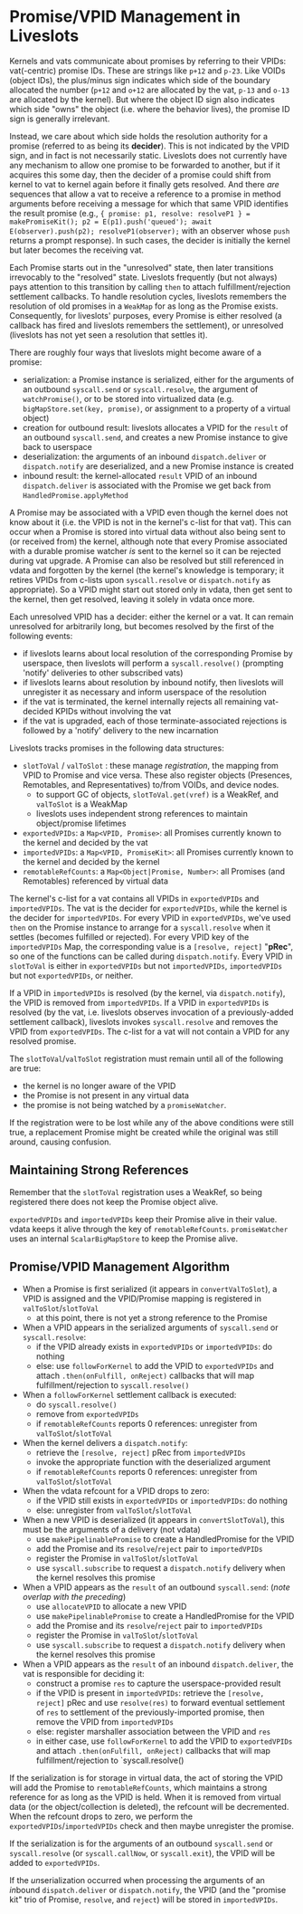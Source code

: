 # Promise/VPID Management in Liveslots

Kernels and vats communicate about promises by referring to their VPIDs: vat(-centric) promise IDs. These are strings like `p+12` and `p-23`. Like VOIDs (object IDs), the plus/minus sign indicates which side of the boundary allocated the number (`p+12` and `o+12` are allocated by the vat, `p-13` and `o-13` are allocated by the kernel). But where the object ID sign also indicates which side "owns" the object (i.e. where the behavior lives), the promise ID sign is generally irrelevant.

Instead, we care about which side holds the resolution authority for a promise (referred to as being its **decider**). This is not indicated by the VPID sign, and in fact is not necessarily static. Liveslots does not currently have any mechanism to allow one promise to be forwarded to another, but if it acquires this some day, then the decider of a promise could shift from kernel to vat to kernel again before it finally gets resolved. And there *are* sequences that allow a vat to receive a reference to a promise in method arguments before receiving a message for which that same VPID identifies the result promise (e.g., `{ promise: p1, resolve: resolveP1 } = makePromiseKit(); p2 = E(p1).push('queued'); await E(observer).push(p2); resolveP1(observer);` with an observer whose `push` returns a prompt response). In such cases, the decider is initially the kernel but later becomes the receiving vat.

Each Promise starts out in the "unresolved" state, then later transitions irrevocably to the "resolved" state. Liveslots frequently (but not always) pays attention to this transition by calling `then` to attach fulfillment/rejection settlement callbacks. To handle resolution cycles, liveslots remembers the resolution of old promises in a `WeakMap` for as long as the Promise exists. Consequently, for liveslots' purposes, every Promise is either resolved (a callback has fired and liveslots remembers the settlement), or unresolved (liveslots has not yet seen a resolution that settles it).

There are roughly four ways that liveslots might become aware of a promise:

* serialization: a Promise instance is serialized, either for the arguments of an outbound `syscall.send` or `syscall.resolve`, the argument of `watchPromise()`, or to be stored into virtualized data (e.g. `bigMapStore.set(key, promise)`, or assignment to a property of a virtual object)
* creation for outbound result: liveslots allocates a VPID for the `result` of an outbound `syscall.send`, and creates a new Promise instance to give back to userspace
* deserialization: the arguments of an inbound `dispatch.deliver` or `dispatch.notify` are deserialized, and a new Promise instance is created
* inbound result: the kernel-allocated `result` VPID of an inbound `dispatch.deliver` is associated with the Promise we get back from `HandledPromise.applyMethod`

A Promise may be associated with a VPID even though the kernel does not know about it (i.e. the VPID is not in the kernel's c-list for that vat). This can occur when a Promise is stored into virtual data without also being sent to (or received from) the kernel, although note that every Promise associated with a durable promise watcher _is_ sent to the kernel so it can be rejected during vat upgrade. A Promise can also be resolved but still referenced in vdata and forgotten by the kernel (the kernel's knowledge is temporary; it retires VPIDs from c-lists upon `syscall.resolve` or `dispatch.notify` as appropriate). So a VPID might start out stored only in vdata, then get sent to the kernel, then get resolved, leaving it solely in vdata once more.

Each unresolved VPID has a decider: either the kernel or a vat. It can remain unresolved for arbitrarily long, but becomes resolved by the first of the following events:

* if liveslots learns about local resolution of the corresponding Promise by userspace, then liveslots will perform a `syscall.resolve()` (prompting 'notify' deliveries to other subscribed vats)
* if liveslots learns about resolution by inbound notify, then liveslots will unregister it as necessary and inform userspace of the resolution
* if the vat is terminated, the kernel internally rejects all remaining vat-decided KPIDs without involving the vat
* if the vat is upgraded, each of those terminate-associated rejections is followed by a 'notify' delivery to the new incarnation

Liveslots tracks promises in the following data structures:

* `slotToVal` / `valToSlot` : these manage *registration*, the mapping from VPID to Promise and vice versa. These also register objects (Presences, Remotables, and Representatives) to/from VOIDs, and device nodes.
  * to support GC of objects, `slotToVal.get(vref)` is a WeakRef, and `valToSlot` is a WeakMap
  * liveslots uses independent strong references to maintain object/promise lifetimes
* `exportedVPIDs`: a `Map<VPID, Promise>`: all Promises currently known to the kernel and decided by the vat
* `importedVPIDs`: a `Map<VPID, PromiseKit>`: all Promises currently known to the kernel and decided by the kernel
* `remotableRefCounts`: a `Map<Object|Promise, Number>`: all Promises (and Remotables) referenced by virtual data

The kernel's c-list for a vat contains all VPIDs in `exportedVPIDs` and `importedVPIDs`. The vat is the decider for `exportedVPIDs`, while the kernel is the decider for `importedVPIDs`. For every VPID in `exportedVPIDs`, we've used `then` on the Promise instance to arrange for a `syscall.resolve` when it settles (becomes fulfilled or rejected). For every VPID key of the `importedVPIDs` Map, the corresponding value is a `[resolve, reject]` "**pRec**", so one of the functions can be called during `dispatch.notify`. Every VPID in `slotToVal` is either in `exportedVPIDs` but not `importedVPIDs`, `importedVPIDs` but not `exportedVPIDs`, or neither.

If a VPID in `importedVPIDs` is resolved (by the kernel, via `dispatch.notify`), the VPID is removed from `importedVPIDs`. If a VPID in `exportedVPIDs` is resolved (by the vat, i.e. liveslots observes invocation of a previously-added settlement callback), liveslots invokes `syscall.resolve` and removes the VPID from `exportedVPIDs`. The c-list for a vat will not contain a VPID for any resolved promise.

The `slotToVal`/`valToSlot` registration must remain until all of the following are true:

* the kernel is no longer aware of the VPID
* the Promise is not present in any virtual data
* the promise is not being watched by a `promiseWatcher`.

If the registration were to be lost while any of the above conditions were still true, a replacement Promise might be created while the original was still around, causing confusion.

## Maintaining Strong References

Remember that the `slotToVal` registration uses a WeakRef, so being registered there does not keep the Promise object alive.
 
`exportedVPIDs` and `importedVPIDs` keep their Promise alive in their value. vdata keeps it alive through the key of `remotableRefCounts`. `promiseWatcher` uses an internal `ScalarBigMapStore` to keep the Promise alive.

## Promise/VPID Management Algorithm

* When a Promise is first serialized (it appears in `convertValToSlot`), a VPID is assigned and the VPID/Promise mapping is registered in `valToSlot`/`slotToVal`
  * at this point, there is not yet a strong reference to the Promise
* When a VPID appears in the serialized arguments of `syscall.send` or `syscall.resolve`:
  * if the VPID already exists in `exportedVPIDs` or `importedVPIDs`: do nothing
  * else: use `followForKernel` to add the VPID to `exportedVPIDs` and attach `.then(onFulfill, onReject)` callbacks that will map fulfillment/rejection to `syscall.resolve()`
* When a `followForKernel` settlement callback is executed:
  * do `syscall.resolve()`
  * remove from `exportedVPIDs`
  * if `remotableRefCounts` reports 0 references: unregister from `valToSlot`/`slotToVal`
* When the kernel delivers a `dispatch.notify`:
  * retrieve the `[resolve, reject]` pRec from `importedVPIDs`
  * invoke the appropriate function with the deserialized argument
  * if `remotableRefCounts` reports 0 references: unregister from `valToSlot`/`slotToVal`
* When the vdata refcount for a VPID drops to zero:
  * if the VPID still exists in `exportedVPIDs` or `importedVPIDs`: do nothing
  * else: unregister from `valToSlot`/`slotToVal`
* When a new VPID is deserialized (it appears in `convertSlotToVal`), this must be the arguments of a delivery (not vdata)
  * use `makePipelinablePromise` to create a HandledPromise for the VPID
  * add the Promise and its `resolve`/`reject` pair to `importedVPIDs`
  * register the Promise in `valToSlot`/`slotToVal`
  * use `syscall.subscribe` to request a `dispatch.notify` delivery when the kernel resolves this promise
* When a VPID appears as the `result` of an outbound `syscall.send`: (_note overlap with the preceding_)
  * use `allocateVPID` to allocate a new VPID
  * use `makePipelinablePromise` to create a HandledPromise for the VPID
  * add the Promise and its `resolve`/`reject` pair to `importedVPIDs`
  * register the Promise in `valToSlot`/`slotToVal`
  * use `syscall.subscribe` to request a `dispatch.notify` delivery when the kernel resolves this promise
* When a VPID appears as the `result` of an inbound `dispatch.deliver`, the vat is responsible for deciding it:
  * construct a promise `res` to capture the userspace-provided result
  * if the VPID is present in `importedVPIDs`: retrieve the `[resolve, reject]` pRec and use `resolve(res)` to forward eventual settlement of `res` to settlement of the previously-imported promise, then remove the VPID from `importedVPIDs`
  * else: register marshaller association between the VPID and `res`
  * in either case, use `followForKernel` to add the VPID to `exportedVPIDs` and attach `.then(onFulfill, onReject)` callbacks that will map fulfillment/rejection to `syscall.resolve()


If the serialization is for storage in virtual data, the act of storing the VPID will add the Promise to `remotableRefCounts`, which maintains a strong reference for as long as the VPID is held. When it is removed from virtual data (or the object/collection is deleted), the refcount will be decremented. When the refcount drops to zero, we perform the `exportedVPIDs`/`importedVPIDs` check and then maybe unregister the promise.

If the serialization is for the arguments of an outbound `syscall.send` or `syscall.resolve` (or `syscall.callNow`, or `syscall.exit`), the VPID will be added to `exportedVPIDs`.

If the *un*serialization occurred when processing the arguments of an *in*bound `dispatch.deliver` or `dispatch.notify`, the VPID (and the "promise kit" trio of Promise, `resolve`, and `reject`) will be stored in `importedVPIDs`.
